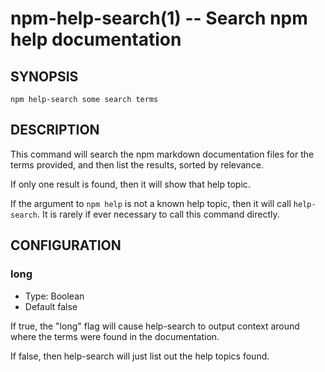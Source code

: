 npm-help-search(1) -- Search npm help documentation
===================================================

## SYNOPSIS

    npm help-search some search terms

## DESCRIPTION

This command will search the npm markdown documentation files for the
terms provided, and then list the results, sorted by relevance.

If only one result is found, then it will show that help topic.

If the argument to `npm help` is not a known help topic, then it will
call `help-search`.  It is rarely if ever necessary to call this
command directly.

## CONFIGURATION

### long

* Type: Boolean
* Default false

If true, the "long" flag will cause help-search to output context around
where the terms were found in the documentation.

If false, then help-search will just list out the help topics found.
